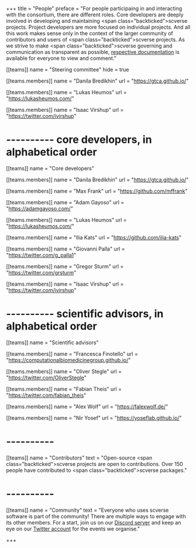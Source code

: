 +++
title = "People"
preface = "For people participaing in and interacting with the consortium, there are different roles. Core developers are deeply involved in developing and maintaining <span class=\"backticked\">scverse</span> projects. Project developers are more focused on individual projects. And all this work makes sense only in the context of the larger community of contributors and users of <span class=\"backticked\">scverse</span> projects. As we strive to make <span class=\"backticked\">scverse</span> governing and communication as transparent as possible, <a href='https://github.com/scverse/governance' target='_blank'>respective documentation</a> is available for everyone to view and comment."

[[teams]]
	name = "Steering committee"
	hide = true

[[teams.members]]
	name = "Danila Bredikhin"
	url = "https://gtca.github.io/"

[[teams.members]]
	name = "Lukas Heumos"
	url = "https://lukasheumos.com/"

[[teams.members]]
	name = "Isaac Virshup"
	url = "https://twitter.com/ivirshup"

# ---------- core developers, in alphabetical order

[[teams]]
	name = "Core developers"

[[teams.members]]
	name = "Danila Bredikhin"
	url = "https://gtca.github.io/"

[[teams.members]]
	name = "Max Frank"
	url = "https://github.com/mffrank"

[[teams.members]]
	name = "Adam Gayoso"
	url = "https://adamgayoso.com/"

[[teams.members]]
	name = "Lukas Heumos"
	url = "https://lukasheumos.com/"

[[teams.members]]
	name = "Ilia Kats"
	url = "https://github.com/ilia-kats"

[[teams.members]]
	name = "Giovanni Palla"
	url = "https://twitter.com/g_palla1"

[[teams.members]]
	name = "Gregor Sturm"
	url = "https://twitter.com/grsturm"

[[teams.members]]
	name = "Isaac Virshup"
	url = "https://twitter.com/ivirshup"

# ---------- scientific advisors, in alphabetical order

[[teams]]
	name = "Scientific advisors"
	
[[teams.members]]
	name = "Francesca Finotello"
	url = "https://computationalbiomedicinegroup.github.io/"

[[teams.members]]
	name = "Oliver Stegle"
	url = "https://twitter.com/OliverStegle"

[[teams.members]]
	name = "Fabian Theis"
	url = "https://twitter.com/fabian_theis"

[[teams.members]]
	name = "Alex Wolf"
	url = "https://falexwolf.de/"

[[teams.members]]
	name = "Nir Yosef"
	url = "https://yoseflab.github.io/"

# ----------

[[teams]]
	name = "Contributors"
	text = "Open-source <span class=\"backticked\">scverse</span> projects are open to contributions. Over 150 people have contributed to <span class=\"backticked\">scverse</span> packages."

# ----------

[[teams]]
	name = "Community"
	text = "Everyone who uses <span class='backticked'>scverse</span> software is part of the community! There are multiple ways to engage with its other members. For a start, join us on our <a href='https://discord.gg/zDVDtFFcNe' target='_blank'>Discord server</a> and keep an eye on our <a href='https://twitter.com/scanpy_team' target='_blank'>Twitter account</a> for the events we organise."

+++
